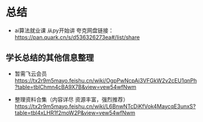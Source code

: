 # 总结
* ai算法就业课 从py开始讲
夸克网盘链接：
https://pan.quark.cn/s/d536326273ea#/list/share 







## 学长总结的其他信息整理
* 暂需飞云会员
https://tx2r9m5mayo.feishu.cn/wiki/OgpPwNcpAi3VFGkW2v2cEU1qnPh?table=tblChmn4cBA9X7B&view=vew54wfNwm

* 整理资料合集（内容详尽 资源丰富，强烈推荐）
https://tx2r9m5mayo.feishu.cn/wiki/L6BnwNTcDiKfVok4MaycqE3unxS?table=tbl4xLHR1f2moW2P&view=vew54wfNwm
